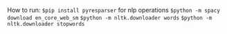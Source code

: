 How to run: 
`$pip install pyresparser` 
for nlp operations 
`$python -m spacy download en_core_web_sm`
`$python -m nltk.downloader words`
`$python -m nltk.downloader stopwords`

